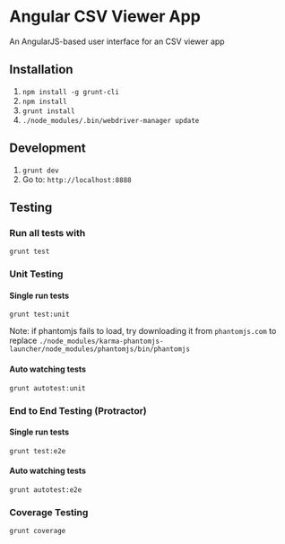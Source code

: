 # Angular CSV Viewer App

An AngularJS-based user interface for an CSV viewer app

## Installation

1. `npm install -g grunt-cli`
2. `npm install`
3. `grunt install`
4. `./node_modules/.bin/webdriver-manager update`

## Development

1. `grunt dev`
2. Go to: `http://localhost:8888`

## Testing

### Run all tests with
`grunt test` 

### Unit Testing

#### Single run tests
`grunt test:unit`

Note: if phantomjs fails to load, try downloading it from `phantomjs.com` to replace 
`./node_modules/karma-phantomjs-launcher/node_modules/phantomjs/bin/phantomjs`

#### Auto watching tests
`grunt autotest:unit`

### End to End Testing (Protractor)

#### Single run tests
`grunt test:e2e` 

#### Auto watching tests
`grunt autotest:e2e`

### Coverage Testing

`grunt coverage`
